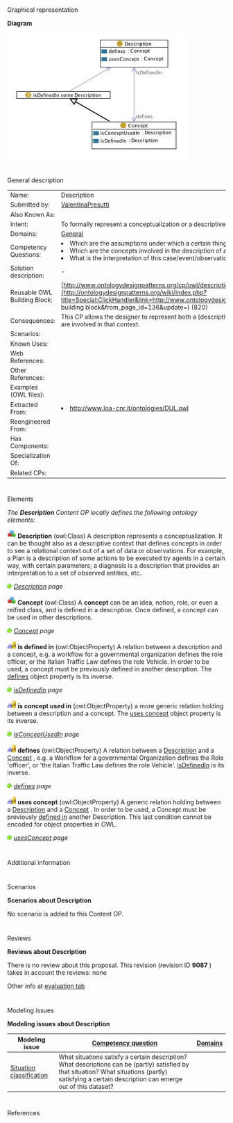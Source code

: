 # 

 Graphical representation



__Diagram__ 





[![Image:Description.jpg](images/6/61/Description.jpg)](../Image/Description.jpg "Image:Description.jpg")





# 

 General description




|  |  |
| --- | --- |
|  Name:  |  Description  |
|  Submitted by:  | [ValentinaPresutti](../User/ValentinaPresutti "User:ValentinaPresutti")  |
|  Also Known As:  |  |
|  Intent:  |  To formally represent a conceptualization or a descriptive context.  |
|  Domains:  | [General](../Community/General "Community:General")  |
|  Competency Questions:  | <li>       Which are the assumptions under which a certain thing is described?      </li><li>       Which are the concepts involved in the description of a certain thing?      </li><li>       What is the interpretation of this case/event/observation?      </li> |
|  Solution description:  |  -  |
|  Reusable OWL Building Block:  | [http://www.ontologydesignpatterns.org/cp/owl/description.owl](http://ontologydesignpatterns.org/wiki/index.php?title=Special:ClickHandler&link=http://www.ontologydesignpatterns.org/cp/owl/description.owl&message=OWL building block&from_page_id=136&update=)  (820)  |
|  Consequences:  |  This CP allows the designer to represent both a (descriptive) context and the elements that characterize and are involved in that context.  |
|  Scenarios:  |  |
|  Known Uses:  |  |
|  Web References:  |  |
|  Other References:  |  |
|  Examples (OWL files):  |  |
|  Extracted From:  | <li><a class="external free" href="http://www.loa-cnr.it/ontologies/DUL.owl" rel="nofollow" title="http://www.loa-cnr.it/ontologies/DUL.owl">        http://www.loa-cnr.it/ontologies/DUL.owl       </a></li> |
|  Reengineered From:  |  |
|  Has Components:  |  |
|  Specialization Of:  |  |
|  Related CPs:  |  |



  





# 

 Elements



_The
 __Description__ 
 Content OP locally defines the following ontology elements:_ 






[![Class](images/thumb/2/27/Class.gif/20px-Class.gif)](../Image/Class.gif "Class")
__Description__ 
 (owl:Class) A description represents a conceptualization. It can be thought also as a descriptive
context that defines concepts in order to see a relational context out of a set of data or observations.
For example, a Plan is a description of some actions to be executed by agents in a certain way, with
certain parameters; a diagnosis is a description that provides an interpretation to a set of observed
entities, etc.
 



[![](images/thumb/8/87/ArrowRight.gif/11px-ArrowRight.gif)](../Image/ArrowRight.gif "ArrowRight.gif")
_[Description](../Submissions/Description/Description "Submissions:Description/Description") 
 page_ 




[![Class](images/thumb/2/27/Class.gif/20px-Class.gif)](../Image/Class.gif "Class")
__Concept__ 
 (owl:Class) A
 __concept__ 
 can be an idea, notion, role, or even a reified class, and is defined in a description.
Once defined, a concept can be used in other descriptions.
 



[![](images/thumb/8/87/ArrowRight.gif/11px-ArrowRight.gif)](../Image/ArrowRight.gif "ArrowRight.gif")
_[Concept](../Submissions/Description/Concept "Submissions:Description/Concept") 
 page_ 




[![ObjectProperty](images/thumb/c/c3/ObjectProperty.gif/20px-ObjectProperty.gif)](../Image/ObjectProperty.gif "ObjectProperty")
__is defined in__ 
 (owl:ObjectProperty) A relation between a description and a concept, e.g. a workflow for a governmental
organization defines the role officer, or the Italian Traffic Law defines the role Vehicle. In order to be
used, a concept must be previously defined in another description. The
 [defines](../Submissions/Description/defines "Submissions:Description/defines") 
 object property is its inverse.
 



[![](images/thumb/8/87/ArrowRight.gif/11px-ArrowRight.gif)](../Image/ArrowRight.gif "ArrowRight.gif")
_[isDefinedIn](../Submissions/Description/isDefinedIn "Submissions:Description/isDefinedIn") 
 page_ 




[![ObjectProperty](images/thumb/c/c3/ObjectProperty.gif/20px-ObjectProperty.gif)](../Image/ObjectProperty.gif "ObjectProperty")
__is concept used in__ 
 (owl:ObjectProperty) a more generic relation holding between a description and a concept.
The
 [uses concept](../Submissions/Description/usesConcept "Submissions:Description/usesConcept") 
 object property is its inverse.
 



[![](images/thumb/8/87/ArrowRight.gif/11px-ArrowRight.gif)](../Image/ArrowRight.gif "ArrowRight.gif")
_[isConceptUsedIn](../Submissions/Description/isConceptUsedIn "Submissions:Description/isConceptUsedIn") 
 page_ 




[![ObjectProperty](images/thumb/c/c3/ObjectProperty.gif/20px-ObjectProperty.gif)](../Image/ObjectProperty.gif "ObjectProperty")
__defines__ 
 (owl:ObjectProperty) A relation between a
 [Description](../Submissions/Description/Description "Submissions:Description/Description") 
 and a
 [Concept](../Submissions/Description/Concept "Submissions:Description/Concept") 
 , e.g. a Workflow for a governmental Organization defines the Role 'officer', or 'the Italian Traffic Law defines the role Vehicle'.
 [isDefinedIn](../Submissions/Description/isDefinedIn "Submissions:Description/isDefinedIn") 
 is its inverse.
 



[![](images/thumb/8/87/ArrowRight.gif/11px-ArrowRight.gif)](../Image/ArrowRight.gif "ArrowRight.gif")
_[defines](../Submissions/Description/defines "Submissions:Description/defines") 
 page_ 




[![ObjectProperty](images/thumb/c/c3/ObjectProperty.gif/20px-ObjectProperty.gif)](../Image/ObjectProperty.gif "ObjectProperty")
__uses concept__ 
 (owl:ObjectProperty) A generic relation holding between a
 [Description](../Submissions/Description/Description "Submissions:Description/Description") 
 and a
 [Concept](../Submissions/Description/Concept "Submissions:Description/Concept") 
 . In order to be used, a Concept must be previously
 [defined in](../Submissions/Description/isDefinedIn "Submissions:Description/isDefinedIn") 
 another Description. This last condition cannot be encoded for object properties in OWL.
 



[![](images/thumb/8/87/ArrowRight.gif/11px-ArrowRight.gif)](../Image/ArrowRight.gif "ArrowRight.gif")
_[usesConcept](../Submissions/Description/usesConcept "Submissions:Description/usesConcept") 
 page_ 


# 

 Additional information



# 

 Scenarios




__Scenarios about Description__ 


 No scenario is added to this Content OP.
 




# 

 Reviews




__Reviews about Description__ 


 There is no review about this proposal.
This revision (revision ID
 __9087__ 
 ) takes in account the reviews: none
 



 Other info at
 [evaluation tab](http://ontologydesignpatterns.org/wiki/index.php?title=Submissions:Description&action=evaluation "http://ontologydesignpatterns.org/wiki/index.php?title=Submissions:Description&action=evaluation") 





  





# 

 Modeling issues




__Modeling issues about Description__ 



|  Modeling issue  | [Competency question](../Property/CompetencyQuestion "Property:CompetencyQuestion")  | [Domains](../Property/Domain "Property:Domain")  |
| --- | --- | --- |
| [Situation classification](../Community/Situation_classification "Community:Situation classification")  |  What situations satisfy a certain description? What descriptions can be (partly) satisfied by that situation? What situations (partly) satisfying a certain description can emerge out of this dataset?  |  |




  





# 

 References